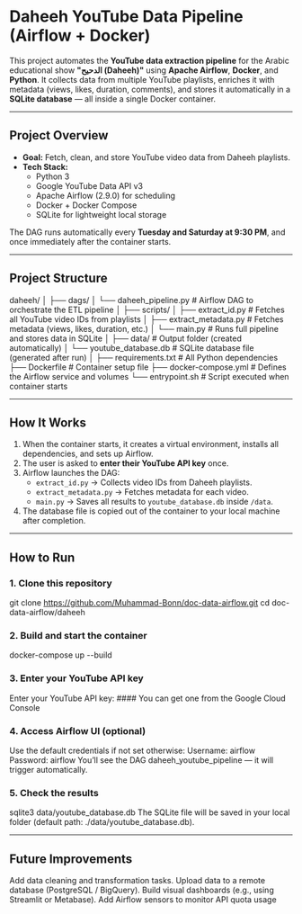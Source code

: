 # Daheeh YouTube Data Pipeline (Airflow + Docker)

This project automates the **YouTube data extraction pipeline** for the Arabic educational show **"الدحيح (Daheeh)"** using **Apache Airflow**, **Docker**, and **Python**.
It collects data from multiple YouTube playlists, enriches it with metadata (views, likes, duration, comments), and stores it automatically in a **SQLite database** — all inside a single Docker container.

---

## Project Overview

- **Goal:** Fetch, clean, and store YouTube video data from Daheeh playlists.
- **Tech Stack:**  
  - Python 3  
  - Google YouTube Data API v3  
  - Apache Airflow (2.9.0) for scheduling  
  - Docker + Docker Compose  
  - SQLite for lightweight local storage

The DAG runs automatically every **Tuesday and Saturday at 9:30 PM**, and once immediately after the container starts.

---

## Project Structure

daheeh/
│
├── dags/
│ └── daheeh_pipeline.py # Airflow DAG to orchestrate the ETL pipeline
│
├── scripts/
│ ├── extract_id.py # Fetches all YouTube video IDs from playlists
│ ├── extract_metadata.py # Fetches metadata (views, likes, duration, etc.)
│ └── main.py # Runs full pipeline and stores data in SQLite
│
├── data/ # Output folder (created automatically)
│ └── youtube_database.db # SQLite database file (generated after run)
│
├── requirements.txt # All Python dependencies
├── Dockerfile # Container setup file
├── docker-compose.yml # Defines the Airflow service and volumes
└── entrypoint.sh # Script executed when container starts


---

## How It Works

1. When the container starts, it creates a virtual environment, installs all dependencies, and sets up Airflow.
2. The user is asked to **enter their YouTube API key** once.
3. Airflow launches the DAG:
   - `extract_id.py` → Collects video IDs from Daheeh playlists.
   - `extract_metadata.py` → Fetches metadata for each video.
   - `main.py` → Saves all results to `youtube_database.db` inside `/data`.
4. The database file is copied out of the container to your local machine after completion.

---

## How to Run

### 1. Clone this repository
git clone https://github.com/Muhammad-Bonn/doc-data-airflow.git
cd doc-data-airflow/daheeh

### 2. Build and start the container
docker-compose up --build

### 3. Enter your YouTube API key
Enter your YouTube API key: #### You can get one from the Google Cloud Console

### 4. Access Airflow UI (optional)
Use the default credentials if not set otherwise:
Username: airflow
Password: airflow
You’ll see the DAG daheeh_youtube_pipeline — it will trigger automatically.

### 5. Check the results
sqlite3 data/youtube_database.db
The SQLite file will be saved in your local folder (default path: ./data/youtube_database.db).

---

## Future Improvements

Add data cleaning and transformation tasks.
Upload data to a remote database (PostgreSQL / BigQuery).
Build visual dashboards (e.g., using Streamlit or Metabase).
Add Airflow sensors to monitor API quota usage
